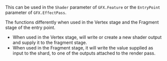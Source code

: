 This can be used in the `Shader` parameter of `GFX.Feature` or the `EntryPoint` parameter of `GFX.EffectPass`.

The functions differently when used in the Vertex stage and the Fragment stage of the entry point.
  - When used in the Vertex stage, will write or create a new shader output and supply it to the fragment stage.
  - When used in the Fragment stage, it will write the value supplied as input to the shard, to one of the outputs attached to the render pass.